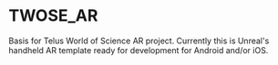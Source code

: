 # TWOSE_AR
 Basis for Telus World of Science AR project. Currently this is Unreal's handheld AR template ready for development for Android and/or iOS.
